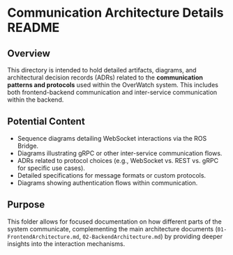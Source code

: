 # Communication Architecture Details README

## Overview

This directory is intended to hold detailed artifacts, diagrams, and architectural decision records (ADRs) related to the **communication patterns and protocols** used within the OverWatch system. This includes both frontend-backend communication and inter-service communication within the backend.

## Potential Content

- Sequence diagrams detailing WebSocket interactions via the ROS Bridge.
- Diagrams illustrating gRPC or other inter-service communication flows.
- ADRs related to protocol choices (e.g., WebSocket vs. REST vs. gRPC for specific use cases).
- Detailed specifications for message formats or custom protocols.
- Diagrams showing authentication flows within communication.

## Purpose

This folder allows for focused documentation on how different parts of the system communicate, complementing the main architecture documents (`01-FrontendArchitecture.md`, `02-BackendArchitecture.md`) by providing deeper insights into the interaction mechanisms. 